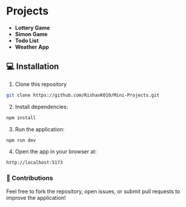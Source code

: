 # Projects
- **Lottery Game**
- **Simon Game**
- **Todo List**
- **Weather App**

## 💻 Installation 

1. Clone this repository
```bash
git clone https://github.com/RishavK010/Mini-Projects.git
```
2. Install dependencies:
```bash
npm install
```
3. Run the application:
```bash
npm run dev
```
4. Open the app in your browser at:
```bash
http://localhost:5173
```

### 🤝 Contributions

Feel free to fork the repository, open issues, or submit pull requests to improve the application!